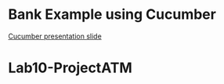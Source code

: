 # Bank Example using Cucumber

[Cucumber presentation slide](https://github.com/ladyusa/cucumber-atm/blob/master/cucumber.pdf)
# Lab10-ProjectATM
